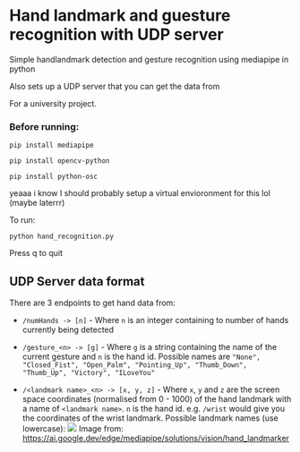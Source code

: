# Hand landmark and guesture recognition with UDP server

Simple handlandmark detection and gesture recognition using mediapipe in python

Also sets up a UDP server that you can get the data from

For a university project.

### Before running:

```
pip install mediapipe
```
```
pip install opencv-python
```
```
pip install python-osc
```

yeaaa i know I should probably setup a virtual envioronment for this lol (maybe laterrr)

To run:
```
python hand_recognition.py
```
Press q to quit

## UDP Server data format

There are 3 endpoints to get hand data from:

- ```/numHands -> [n]``` - Where ```n``` is an integer containing to number of hands currently being detected


- ```/gesture_<n> -> [g]```  - Where ```g``` is a string containing the name of the current gesture and ```n``` is the hand id.
Possible names are ```"None", "Closed_Fist", "Open_Palm", "Pointing_Up", "Thumb_Down", "Thumb_Up", "Victory", "ILoveYou"```


- ```/<landmark name>_<n> -> [x, y, z]``` - Where ```x```, ```y``` and ```z``` are the screen space coordinates (normalised from 0 - 1000) of the hand landmark with a name of ```<landmark name>```.
```n``` is the hand id.
e.g. ```/wrist``` would give you the coordinates of the wrist landmark.
Possible landmark names (use lowercase):
![](./hand_landmarks.png)
Image from: https://ai.google.dev/edge/mediapipe/solutions/vision/hand_landmarker
